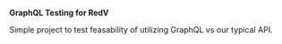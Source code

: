 **GraphQL Testing for RedV**

Simple project to test feasability of utilizing GraphQL vs our typical API.
